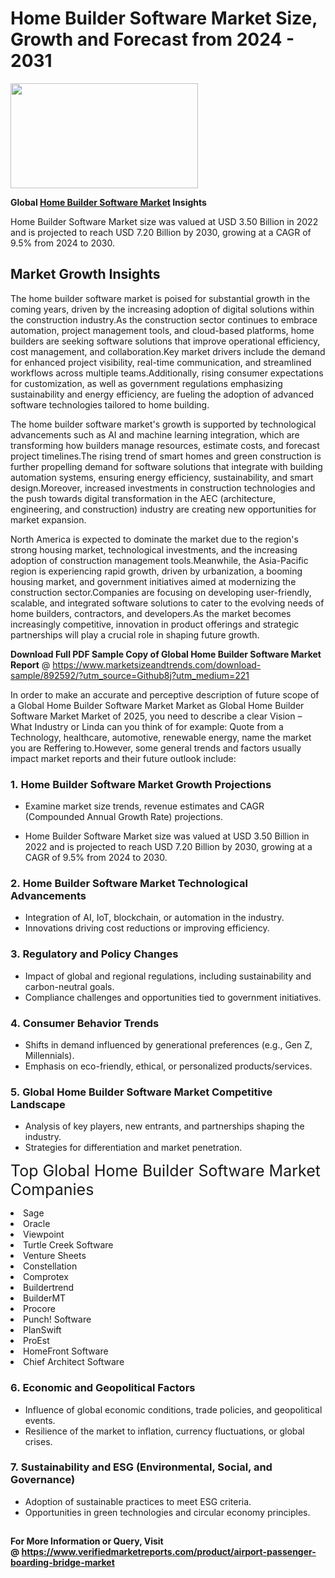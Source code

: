 <H1>Home Builder Software Market Size, Growth and Forecast from 2024 - 2031</H1><img class="aligncenter size-medium wp-image-584254" src="https://thirdeyenews.in/wp-content/uploads/2024/09/Global-Market-Research-300x168.jpeg" alt="" width="300" height="168" /><p><strong>Global&nbsp;<a href="https://www.marketsizeandtrends.com/download-sample/892592/?utm_source=Github8j?utm_medium=221">Home Builder Software Market</a> Insights</strong></p><p>Home Builder Software Market size was valued at USD 3.50 Billion in 2022 and is projected to reach USD 7.20 Billion by 2030, growing at a CAGR of 9.5% from 2024 to 2030.</p><p><h2>Market Growth Insights</h2> <p>The home builder software market is poised for substantial growth in the coming years, driven by the increasing adoption of digital solutions within the construction industry.As the construction sector continues to embrace automation, project management tools, and cloud-based platforms, home builders are seeking software solutions that improve operational efficiency, cost management, and collaboration.Key market drivers include the demand for enhanced project visibility, real-time communication, and streamlined workflows across multiple teams.Additionally, rising consumer expectations for customization, as well as government regulations emphasizing sustainability and energy efficiency, are fueling the adoption of advanced software technologies tailored to home building.</p> <p>The home builder software market's growth is supported by technological advancements such as AI and machine learning integration, which are transforming how builders manage resources, estimate costs, and forecast project timelines.The rising trend of smart homes and green construction is further propelling demand for software solutions that integrate with building automation systems, ensuring energy efficiency, sustainability, and smart design.Moreover, increased investments in construction technologies and the push towards digital transformation in the AEC (architecture, engineering, and construction) industry are creating new opportunities for market expansion.</p> <p>North America is expected to dominate the market due to the region's strong housing market, technological investments, and the increasing adoption of construction management tools.Meanwhile, the Asia-Pacific region is experiencing rapid growth, driven by urbanization, a booming housing market, and government initiatives aimed at modernizing the construction sector.Companies are focusing on developing user-friendly, scalable, and integrated software solutions to cater to the evolving needs of home builders, contractors, and developers.As the market becomes increasingly competitive, innovation in product offerings and strategic partnerships will play a crucial role in shaping future growth.</p> <p><span class=""><strong>Download Full PDF Sample Copy of Global Home Builder Software Market Report</strong> @ <a href="https://www.marketsizeandtrends.com/download-sample/892592/?utm_source=Github8j?utm_medium=221" target="_blank">https://www.marketsizeandtrends.com/download-sample/892592/?utm_source=Github8j?utm_medium=221</a></span></p><p>In order to make an accurate and perceptive description of future scope of a Global&nbsp;Home Builder Software Market Market as Global&nbsp;Home Builder Software Market Market of 2025, you need to describe a clear Vision &ndash; What Industry or Linda can you think of for example: Quote from a Technology, healthcare, automotive, renewable energy, name the market you are Reffering to.However, some general trends and factors usually impact market reports and their future outlook include:</p><h3>1.&nbsp;<strong>Home Builder Software Market Growth Projections</strong></h3><ul><li>Examine market size trends, revenue estimates and CAGR (Compounded Annual Growth Rate) projections.</li><li><p>Home Builder Software Market size was valued at USD 3.50 Billion in 2022 and is projected to reach USD 7.20 Billion by 2030, growing at a CAGR of 9.5% from 2024 to 2030.</p></li></ul><h3>2.&nbsp;<strong>Home Builder Software Market Technological Advancements</strong></h3><ul><li>Integration of AI, IoT, blockchain, or automation in the industry.</li><li>Innovations driving cost reductions or improving efficiency.</li></ul><h3>3.&nbsp;<strong>Regulatory and Policy Changes</strong></h3><ul><li>Impact of global and regional regulations, including sustainability and carbon-neutral goals.</li><li>Compliance challenges and opportunities tied to government initiatives.</li></ul><h3>4.&nbsp;<strong>Consumer Behavior Trends</strong></h3><ul><li>Shifts in demand influenced by generational preferences (e.g., Gen Z, Millennials).</li><li>Emphasis on eco-friendly, ethical, or personalized products/services.</li></ul><h3>5.&nbsp;<strong>Global Home Builder Software Market Competitive Landscape</strong></h3><ul><li>Analysis of key players, new entrants, and partnerships shaping the industry.</li><li>Strategies for differentiation and market penetration.</li></ul><p data-pm-slice="1 1 []"><span style="color: inherit; font-family: inherit; font-size: 25px;">Top Global Home Builder Software Market Companies</span></p><div class="" data-test-id=""><p><li>Sage</li><li> Oracle</li><li> Viewpoint</li><li> Turtle Creek Software</li><li> Venture Sheets</li><li> Constellation</li><li> Comprotex</li><li> Buildertrend</li><li> BuilderMT</li><li> Procore</li><li> Punch! Software</li><li> PlanSwift</li><li> ProEst</li><li> HomeFront Software</li><li> Chief Architect Software</li></p></div><h3>6.&nbsp;<strong>Economic and Geopolitical Factors</strong></h3><ul><li>Influence of global economic conditions, trade policies, and geopolitical events.</li><li>Resilience of the market to inflation, currency fluctuations, or global crises.</li></ul><h3>7.&nbsp;<strong>Sustainability and ESG (Environmental, Social, and Governance)</strong></h3><ul><li>Adoption of sustainable practices to meet ESG criteria.</li><li>Opportunities in green technologies and circular economy principles.</li></ul><h2><strong style="font-size: 14px;">For More Information or Query, Visit @&nbsp;</strong><a style="background-color: #ffffff; font-size: 14px;" href="https://www.marketsizeandtrends.com/report/home-builder-software-market-/" target="_blank">https://www.verifiedmarketreports.com/product/airport-passenger-boarding-bridge-market</a></h2>